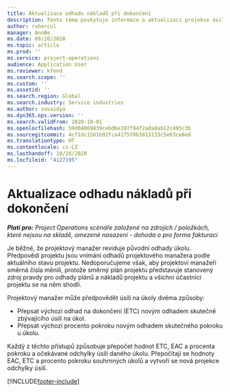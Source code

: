 ```yaml
---
title: Aktualizace odhadu nákladů při dokončení
description: Tento téma poskytuje informace o aktualizaci projekce úsilí na projekt.
author: ruhercul
manager: AnnBe
ms.date: 09/20/2020
ms.topic: article
ms.prod: ''
ms.service: project-operations
audience: Application User
ms.reviewer: kfend
ms.search.scope: ''
ms.custom: ''
ms.assetid: ''
ms.search.region: Global
ms.search.industry: Service industries
ms.author: suvaidya
ms.dyn365.ops.version: ''
ms.search.validFrom: 2020-10-01
ms.openlocfilehash: 59d04869839cebd6e197f94f2ada8ab12c495c3b
ms.sourcegitcommit: 4cf1dc1561b92fca4175f0b3813133c5e63ce8e6
ms.translationtype: HT
ms.contentlocale: cs-CZ
ms.lasthandoff: 10/28/2020
ms.locfileid: "4127195"
---
```

# <a name="update-estimate-at-completion"></a>Aktualizace odhadu nákladů při dokončení

_**Platí pro:** Project Operations scénáře založené na zdrojích / položkách, které nejsou na skladě, omezené nasazení - dohoda o pro forma fakturaci_

Je běžné, že projektový manažer reviduje původní odhady úkolu. Předpovědi projektu jsou vnímání odhadů projektového manažera podle aktuálního stavu projektu. Nedoporučujeme však, aby projektoví manažeři směrná čísla měnili, protože směrný plán projektu představuje stanovený zdroj pravdy pro odhady plánů a nákladů projektu a všichni účastníci projektu se na něm shodli.

Projektový manažer může předpovědět úsilí na úkoly dvěma způsoby:

- Přepsat výchozí odhad na dokončení (ETC) novým odhadem skutečně zbývajícího úsilí na úkol. 
- Přepsat výchozí procento pokroku novým odhadem skutečného pokroku u úkolu.

Každý z těchto přístupů způsobuje přepočet hodnot ETC, EAC a procenta pokroku a očekávané odchylky úsilí daného úkolu. Přepočítají se hodnoty EAC, ETC a procento pokroku souhrnných úkolů a vytvoří se nová projekce odchylky úsilí.


[!INCLUDE[footer-include](../includes/footer-banner.md)]